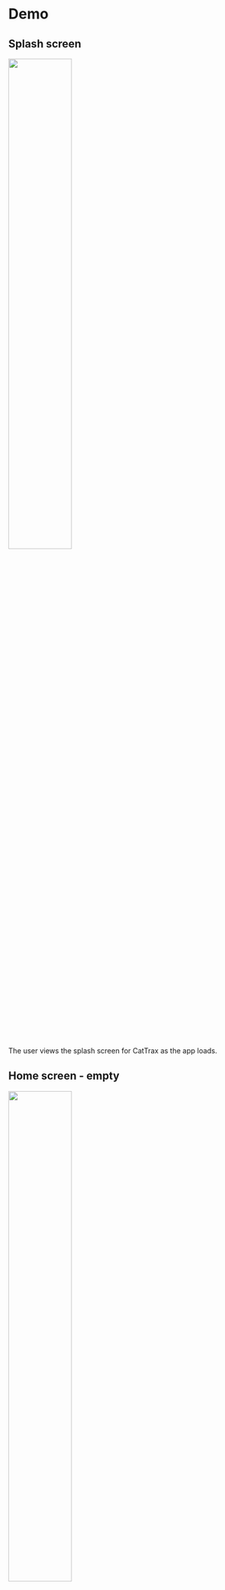 # Demo

## Splash screen

<img src="./demo/screenshots/Splash_screen.jpg"  width="50%">

The user views the splash screen for CatTrax as the app loads.

## Home screen - empty

<img src="./demo/screenshots/Home_screen-empty.jpg"  width="50%">

The user is prompted to begin adding cats. The user can sort cats by name or breed in alphabetical order and can sort cats by age in ascending or descending order.

## Add cat screen - empty

<img src="./demo/screenshots/Add_cat_screen-empty.jpg"  width="50%">

The user has several fields to fill out a cat's details: name, breed, age, favorite foods, description, and an image of the cat. The user can select an image to upload from the phone’s camera role and apps associated with it such as a Google Drive.

## Add cat screen - filled

<img src="./demo/screenshots/Add_cat_screen-filled.jpg"  width="50%">

The user can scroll through the form's input if it exceeds its container. This is shown in the screenshot where the scroll area is being pulled down and the scrollbar can be seen on the right of the container.

## Home screen - cat added

<img src="./demo/screenshots/Home_screen-cat-added.jpg"  width="50%">

After pressing submit in the cat added screen, the user is redirected to the home page where the newly added cat can be seen. The user can view the details of a cat by pressing on its cat overview card.

## Cat detail screen

<img src="./demo/screenshots/Cat_detail_screen.jpg"  width="50%">

The user gets redirected to the cat detail screen for a given cat after selecting it in the home screen. The user can choose to begin editing this cat's details or remove it.

## Edit cat screen

<img src="./demo/screenshots/Edit_cat _screen.jpg"  width="50%">

The user can edit a cat's details. This form is uploaded with the selected cat's previous information for easy editing upon inital render of the screen.

## Home screen - cats added and sorted by name

<img src="./demo/screenshots/Home_screen-cats_added_and_sorted_by_name.jpg"  width="50%">

The user can sort by name, breed, and age. Here, the cats are sorted by name.

## Home screen - cats added and sorted by ascending age

<img src="./demo/screenshots/Home_screen-cats_added_and_sorted_by_ascending_age.jpg"  width="50%">

The user can sort by name, breed, and age. Here, the cats are sorted by age in ascending order.

## Home screen - removed a cat

<img src="./demo/screenshots/Home_screen-removed_a_cat.jpg"  width="50%">

The user can remove a cat and the cat list will update. Here, Lucy was removed.

---

---

## Instructions

### Build your app

You have 1 week to complete the challenge.

Implementation and design will be evaluated.

### Submit your challenge

Follow these instructions to submit your challenge.

- Fork this Repository
- Setup your Development Environment
- Write your Code
- Create a PR off of your forked repo
- Send me the PR so I can review it :)

### Impress us with your skills

Challenge:

Jack owns so many cats that he can't keep track of all of them. He needs some way to keep track of all of his cats - almost like a Pokédex for cats.

### Requirements

Your app should be able to complete the following tasks:

- Add a new Cat (Name, Breed, Description, or anything else you think would be important)
- Remove Cats
- Edit Cats
- List all of his Cats
- Persist data using React Contexts or Redux

### Grading

The grading of the app will be based off of three criteria:

- 30% - UI and UX
- 40% - Overall Design and Structure
- 30% - Data Management and Store

---

## Set up your development environment:

If you have any issues following this README, try this resource: https://docs.expo.dev/get-started/create-a-project/

Firstly, Fork this repo

### start development server

Notes on installing the Expo CLI: https://docs.expo.dev/more/expo-cli/

To run:

`npx expo start`

This should create a window like this:

<img width="500" alt="Screenshot 2023-05-16 at 10 13 11 AM" src="https://github.com/JasonLeviGoodison/CodingChallengeApp/assets/20760528/e24a44ff-f3b9-4bab-a1e5-ecd02f31ec7a">

You have 2 options for developing:

- if you have your mobile phone, you can install the Expo Go app and scan the QR code that shows up.
  This is the easiest way to get started fast.
- If you want to run on an emulator

  - if on mac, you can either install simulator (ios) or android studio. I recommend simulator:
    the shortcut to launch the app on the simulator after running expo start is : i

  - if on Windows, you must install android studio, open Virtual Device manager, launch an android emulator.
    The shortcut to launch the app on the simulator after running expo start is : i

---
